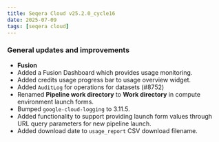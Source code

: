 ```yaml
---
title: Seqera Cloud v25.2.0_cycle16
date: 2025-07-09
tags: [seqera cloud]
---
```


### General updates and improvements

- **Fusion**
 - Added a Fusion Dashboard which provides usage monitoring.
- Added credits usage progress bar to usage overview widget.
- Added `AuditLog` for operations for datasets (#8752)
- Renamed **Pipeline work directory** to **Work directory** in compute environment launch forms.
- Bumped `google-cloud-logging` to 3.11.5.
- Added functionality to support providing launch form values through URL query parameters for new pipeline launch.
- Added download date to `usage_report` CSV download filename.

